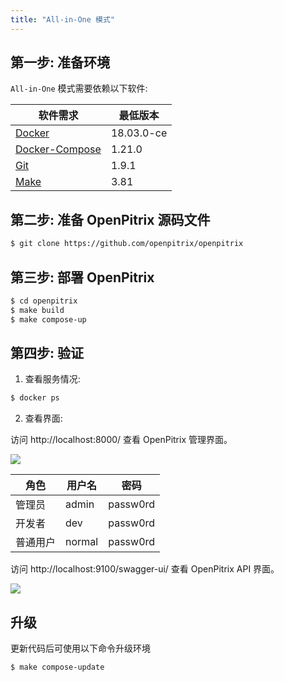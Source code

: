 ```yaml
---
title: "All-in-One 模式"
---
```


## 第一步: 准备环境

`All-in-One` 模式需要依赖以下软件:

| 软件需求 | 最低版本 |
| --- | --- |
| [Docker](https://docs.docker.com/install/) | 18.03.0-ce |
| [Docker-Compose](https://docs.docker.com/compose/install/) | 1.21.0 |
| [Git](https://git-scm.com/downloads) | 1.9.1 |
| [Make](https://www.gnu.org/software/make/) | 3.81 |

## 第二步: 准备 OpenPitrix 源码文件

```bash
$ git clone https://github.com/openpitrix/openpitrix
```

## 第三步: 部署 OpenPitrix

```bash
$ cd openpitrix
$ make build
$ make compose-up
```

## 第四步: 验证

1. 查看服务情况:

```bash
$ docker ps
```

2. 查看界面:

访问 http://localhost:8000/ 查看 OpenPitrix 管理界面。

![](/dashboard.png)

| 角色 |	用户名 |	密码 |
|-----|-----|-----|
| 管理员	| admin	| passw0rd | 
| 开发者	| dev| passw0rd | 
| 普通用户 | normal| passw0rd | 

访问 http://localhost:9100/swagger-ui/ 查看 OpenPitrix API 界面。

![](/swagger.png)

## 升级

更新代码后可使用以下命令升级环境

```bash
$ make compose-update
```